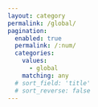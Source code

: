 ```yaml
---
layout: category
permalink: /global/
pagination: 
  enabled: true
  permalink: /:num/
  categories:
    values:
      - global
    matching: any
  # sort_field: 'title'
  # sort_reverse: false
---
```


